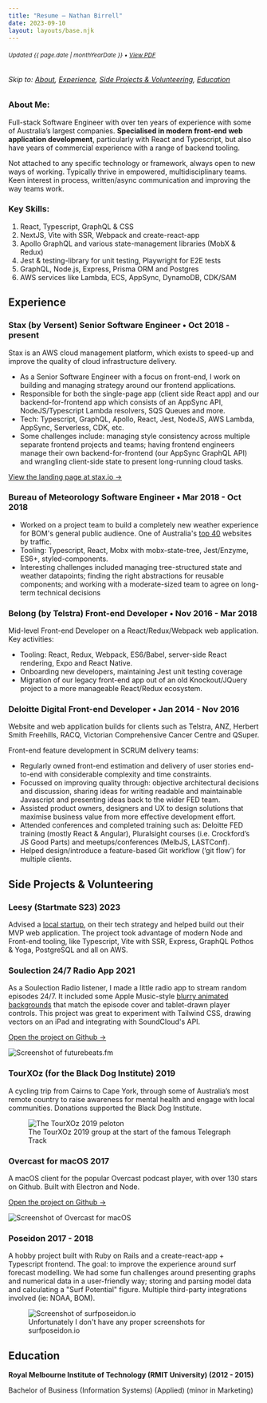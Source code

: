 ```yaml
---
title: "Resume — Nathan Birrell"
date: 2023-09-10
layout: layouts/base.njk
---
```


<!-- ***************************************************************** -->
<!-- NOTE: when updating this file, remember to run yarn run generate-resume-pdf to update the PDF version -->
<!-- ***************************************************************** -->

<!-- <small>❌ **Not seeking work**</small> -->

<h6 class="noprint"><small class="resume-updated">Updated <time datetime="{{ page.date | htmlDateString }}">{{ page.date | monthYearDate }}</time> • <a href="https://raw.githubusercontent.com/nathanbirrell/natee.biz/master/assets/resume.pdf">View PDF</a></small></h6>

<h6 class="noprint">Skip to: <a href="#">About</a>, <a href="#experience">Experience</a>, <a href="#side-projects-and-volunteering">Side Projects &amp; Volunteering</a>, <a href="#education">Education</a></h6>

<div class="profile">
<div>
  <h3 class="tx-overline">
  About Me:
  </h3>

  <p>Full-stack Software Engineer with over ten years of experience with some of Australia’s largest companies. <strong>Specialised in modern front-end web application development</strong>, particularly with React and Typescript, but also have years of commercial experience with a range of backend tooling.</p>

  <p>Not attached to any specific technology or framework, always open to new ways of working. Typically thrive in empowered, multidisciplinary teams. Keen interest in process, written/async communication and improving the way teams work.</p>

  <!-- - I work compressed 4-day weeks, usually Tue-Fri. Preference for more asynchronous modes of working, but still flexible around co-located teams and remote working (I enjoy both). -->

</div>
<div>
  <h3 class="tx-overline">
  Key Skills:
  </h3>

  <ol>
  <li>React, Typescript, GraphQL &amp; CSS</li>
  <li>NextJS, Vite with SSR, Webpack and create-react-app</li>
  <li>Apollo GraphQL and various state-management libraries (MobX &amp; Redux)</li>
  <li>Jest &amp; testing-library for unit testing, Playwright for E2E tests</li>
  <li>GraphQL, Node.js, Express, Prisma ORM and Postgres</li>
  <li>AWS services like Lambda, ECS, AppSync, DynamoDB, CDK/SAM</li>
  </ol>
</div>
</div>

## Experience

<!-- TODO: add Leesy -->
<!-- ###### Senior Software Engineer • Oct 2018 - present -->

<h3>
  <span>Stax (by Versent)</span>
  <span class="tx-overline">Senior Software Engineer • Oct 2018 - present</span>
</h3>

Stax is an AWS cloud management platform, which exists to speed-up and improve the quality of cloud infrastructure delivery.

- As a Senior Software Engineer with a focus on front-end, I work on building and managing strategy around our frontend applications.
- Responsible for both the single-page app (client side React app) and our backend-for-frontend app which consists of an AppSync API, NodeJS/Typescript Lambda resolvers, SQS Queues and more.
- Tech: Typescript, GraphQL, Apollo, React, Jest, NodeJS, AWS Lambda, AppSync, Serverless, CDK, etc.
- Some challenges include: managing style consistency across multiple separate frontend projects and teams; having frontend engineers manage their own backend-for-frontend (our AppSync GraphQL API) and wrangling client-side state to present long-running cloud tasks.

[View the landing page at stax.io →](https://stax.io/)

<h3>
  <span>Bureau of Meteorology</span>
  <span class="tx-overline">Software Engineer • Mar 2018 - Oct 2018</span>
</h3>

- Worked on a project team to build a completely new weather experience for BOM's general public audience. One of Australia's [top 40](https://www.alexa.com/topsites/countries/AU) websites by traffic.
- Tooling: Typescript, React, Mobx with mobx-state-tree, Jest/Enzyme, ES6+, styled-components.
- Interesting challenges included managing tree-structured state and weather datapoints; finding the right abstractions for reusable components; and working with a moderate-sized team to agree on long-term technical decisions

<!-- [View the app at weather.bom.gov.au →](https://weather.bom.gov.au/) -->

<h3>
  <span>Belong (by Telstra)</span>
  <span class="tx-overline">Front-end Developer • Nov 2016 - Mar 2018</span>
</h3>

Mid-level Front-end Developer on a React/Redux/Webpack web application. Key activities:

- Tooling: React, Redux, Webpack, ES6/Babel, server-side React rendering, Expo and React Native.
- Onboarding new developers, maintaining Jest unit testing coverage
- Migration of our legacy front-end app out of an old Knockout/JQuery project to a more manageable React/Redux ecosystem.

<h3>
  <span>Deloitte Digital</span>
  <span class="tx-overline">Front-end Developer • Jan 2014 - Nov 2016</span>
</h3>

Website and web application builds for clients such as Telstra, ANZ, Herbert Smith Freehills, RACQ, Victorian Comprehensive Cancer Centre and QSuper.

Front-end feature development in SCRUM delivery teams:

- Regularly owned front-end estimation and delivery of user stories end-to-end with considerable complexity and time constraints.
- Focussed on improving quality through: objective architectural decisions and discussion, sharing ideas for writing readable and maintainable Javascript and presenting ideas back to the wider FED team.
- Assisted product owners, designers and UX to design solutions that maximise business value from more effective development effort.
- Attended conferences and completed training such as: Deloitte FED training (mostly React & Angular), Pluralsight courses (i.e. Crockford’s JS Good Parts) and meetups/conferences (MelbJS, LASTConf).
- Helped design/introduce a feature-based Git workflow (‘git flow’) for multiple clients.

<!-- <h3>
  <span>The Incentive Lab</span>
  <span class="tx-overline">Full-Stack Developer • 2015</span>
</h3>

- Full-stack PHP development for the incentive marketing agency’s proprietary software "Flashpoint", used by sales teams at BMW, Nissan and Samsung in Australia.
- Technologies used: PHP, Symfony, Doctrine ORM, LAMP stack, Wordpress, Javascript/JQuery. -->

## Side Projects & Volunteering

<h3>
  <span>Leesy (Startmate S23)</span>
  <span class="tx-overline">
    2023
  </span>
</h3>

Advised a [local startup](https://leesy.com.au), on their tech strategy and helped build out their MVP web application. The project took advantage of modern Node and Front-end tooling, like Typescript, Vite with SSR, Express, GraphQL Pothos & Yoga, PostgreSQL and all on AWS.

<h3>
  <span>Soulection 24/7 Radio App</span>
  <span class="tx-overline">
    2021
  </span>
</h3>

As a Soulection Radio listener, I made a little radio app to stream random episodes 24/7. It included some Apple Music-style [blurry animated backgrounds](/img/projects/future-beats/future-beats-367.gif) that match the episode cover and tablet-drawn player controls. This project was great to experiment with Tailwind CSS, drawing vectors on an iPad and integrating with SoundCloud's API.

[Open the project on Github →](https://github.com/nathanbirrell/future-beats)

<img class="noprint" src="/img/projects/future-beats/future-beats-419.jpg" alt="Screenshot of futurebeats.fm">

<h3>
  <span>TourXOz (for the Black Dog Institute)</span>
  <span class="tx-overline">
    2019
  </span>
</h3>

A cycling trip from Cairns to Cape York, through some of Australia’s most remote country to raise awareness for mental health and engage with local communities. Donations supported the Black Dog Institute.

<figure class="noprint">
  <img src="/img/projects/tourxoz-2019/tourxoz-2019-group.jpeg" alt="The TourXOz 2019 peloton">
  <figcaption>The TourXOz 2019 group at the start of the famous Telegraph Track</figcaption>
</figure>

<h3>
  <span>Overcast for macOS</span>
  <span class="tx-overline">
    2017
  </span>
</h3>

A macOS client for the popular Overcast podcast player, with over 130 stars on Github. Built with Electron and Node.

[Open the project on Github →](https://github.com/nathanbirrell/overcast-macos)

<img class="noprint" src="/img/projects/overcast-macos/overcast-macos-screenshot.jpg" alt="Screenshot of Overcast for macOS">

<h3>
  <span>Poseidon</span>
  <span class="tx-overline">
    2017 - 2018
  </span>
</h3>

A hobby project built with Ruby on Rails and a create-react-app + Typescript frontend. The goal: to improve the experience around surf forecast modelling. We had some fun challenges around presenting graphs and numerical data in a user-friendly way; storing and parsing model data and calculating a "Surf Potential" figure. Multiple third-party integrations involved (ie: NOAA, BOM).

<!-- Most of our time was spent on formulating the "Surf Potential" figure which took in a range of variables from different sources to calculate a rating (out of 10) of likelihood of good surf at a given location. Each surf spot is unique in the ideal conditions, so this made for a challenging project! -->

<!-- We decided to discontinue the project after some long-standing companies in the area vastly improved their offering and felt we couldn't add enough additional value. -->

<figure class="noprint">
  <img src="/img/projects/surf-poseidon/grid-view.jpg" alt="Screenshot of surfposeidon.io">
  <figcaption>Unfortunately I don't have any proper screenshots for surfposeidon.io</figcaption>
</figure>

<!-- ### Freelance Projects (2013 - 2016)

- Worked for myself from university as a web developer and digital consultant to small businesses.
- Provided services from as basic as a Wordpress/Squarespace build to a custom Rails application.
- Clients: [Damgar Group](http://damgargroup.com.au/), [Gaffneys Logistics](http://gaffneys.com.au/), [Serenity Face & Body](http://serenityfaceandbody.com.au/), All City Bathrooms & Kitchens, Memla Landscape Architects -->

<!-- ## Interests

1.  Heavy focus on best practices in software development: writing reusable, readable and maintainable code, continuous improvement and quality (through pull requests, pair programming and regular team catch-ups). Opinions heavily influenced by the [Rails Doctrine](http://rubyonrails.org/doctrine/), [Clean Code](https://www.amazon.com/Clean-Code-Handbook-Software-Craftsmanship/dp/0132350882) and [Eloquent JS](http://eloquentjavascript.net/).
2.  Strong interest in wider front-end community involvement and contributing back to open source projects. Regular attendee at MelbJS and Ruby Melbourne meetups.
3.  Managing teams and workflows around building software. Inspired by many things/people, to name a few: [Agile manifesto](http://agilemanifesto.org/), Lean philosophy, [Basecamp](https://m.signalvnoise.com/), [Ben Horowitz](https://www.amazon.com/Hard-Thing-About-Things-Building/dp/0062273205), [Seth Godin](http://sethgodin.typepad.com/) and [Paul Graham](http://www.paulgraham.com/articles.html).
4.  Outside of work I generally spend [well away from my computer](https://instagram.com/nathanbirrell) (mainly surfing/camping). -->

## Education

**Royal Melbourne Institute of Technology (RMIT University) (2012 - 2015)**

Bachelor of Business (Information Systems) (Applied) (minor in Marketing)

<!-- ## Contact

- [LinkedIn](https://www.linkedin.com/in/nathanbirrell)
- [nathanbirrell@gmail.com](mailto:nathanbirrell@gmail.com) -->
